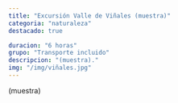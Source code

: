 ```yaml
---
title: "Excursión Valle de Viñales (muestra)"
categoria: "naturaleza"
destacado: true

duracion: "6 horas"
grupo: "Transporte incluido"
descripcion: "(muestra)."
img: "/img/viñales.jpg"
---
```


(muestra)
